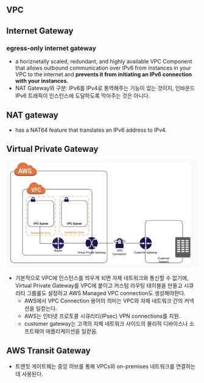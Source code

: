 VPC
---

## Internet Gateway

### egress-only internet gateway
- a horiznetally scaled, redundant, and highly available VPC Component that allows outbound communication over IPv6 from instances in your VPC to the internet and **prevents it from initiating an IPv6 connection with your instances.**
- NAT Gateway와 구분: IPv6를 IPv4로 통역해주는 기능이 있는 것이지, 인바운드 IPv6 트래픽이 인스턴스에 도달하도록 막아주는 것은 아니다.

## NAT gateway
- has a NAT64 feature that translates an IPv6 address to IPv4.

## Virtual Private Gateway
![emr](./images/virtual_private_gateway.png)
- 기본적으로 VPC에 인스턴스를 띄우게 되면 자체 네트워크와 통신할 수 없기에, Virtual Private Gateway를 VPC에 붙이고 커스텀 라우팅 테이블을 만들고 시큐리티 그룹룰도 설정하고 AWS Managed VPC connection도 생성해야한다.
  - AWS에서 VPC Connection 용어의 의미는 VPC와 자체 네트워크 간의 커넥션을 일컫는다.
  - AWS는 인터넷 프로토콜 시큐리티(IPsec) VPN connections를 지원.
  - customer gateway는 고객의 자체 네트워크 사이드의 물리적 디바이스나 소프트웨어 애플리케이션을 일컫음.

## AWS Transit Gateway
- 트랜짓 게이트웨는 중앙 허브를 통해 VPCs와 on-premises 네트워크를 연결하는데 사용된다.